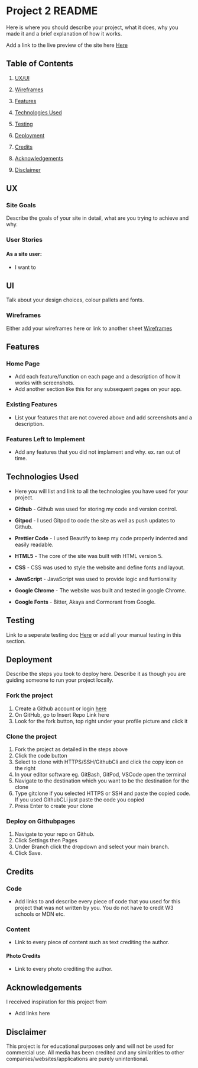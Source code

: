 # Project 2 README

Here is where you should describe your project, what it does, why you made it and a brief explanation of how it works. 
  
Add a link to the live preview of the site here [Here](https://code-institute-org.github.io/love-maths/) 

## Table of Contents

1. [UX/UI](#ux)

2. [Wireframes](#wireframes)

3. [Features](#features)

4. [Technologies Used](#technologies)

5. [Testing](#testing)

6. [Deployment](#deploy)

7. [Credits](#credits)

8. [Acknowledgements](#acknowledgements)

9. [Disclaimer](#disclaimer)

<a name="ux"></a> 
## UX

### Site Goals

Describe the goals of your site in detail, what are you trying to achieve and why.  
 
### User Stories
#### As a site user: 
- I want to 

## UI 

Talk about your design choices, colour pallets and fonts. 


<a name="wireframes"></a>
### Wireframes

Either add your wireframes here or link to another sheet [Wireframes](wireframes.md)



<a name="features"></a>
## Features

### Home Page
- Add each feature/function on each page and a description of how it works with screenshots.  
- Add another section like this for any subsequent pages on your app.  



### Existing Features
- List your features that are not covered above and add screenshots and a description.



### Features Left to Implement
- Add any features that you did not implament and why. ex. ran out of time. 

<a name="technologies"></a>
## Technologies Used

- Here you will list and link to all the technologies you have used for your project. 

- **Github** - Github was used for storing my code and version control.    
- **Gitpod** - I used Gitpod to code the site as well as push updates to Github.    
- **Prettier Code** - I used Beautify to keep my code properly indented and easily readable.    
- **HTML5** - The core of the site was built with HTML version 5.  
- **CSS** - CSS was used to style the website and define fonts and layout.  
- **JavaScript** - JavaScript was used to provide logic and funtionality
- **Google Chrome** - The website was built and tested in google Chrome.  
- **Google Fonts** - Bitter, Akaya and Cormorant from Google.  

<a name="testing"></a>
## Testing

Link to a seperate testing doc [Here](testing.md) or add all your manual testing in this section.

<a name="deploy"></a>
## Deployment
Describe the steps you took to deploy here. Describe it as though you are guiding someone to run your project locally.   

### Fork the project
1. Create a Github account or login [here](www.github.com)
2. On GitHub, go to Insert Repo Link here
3. Look for the fork button, top right under your profile picture and click it

### Clone the project
1. Fork the project as detailed in the steps above
2. Click the code button    
3. Select to clone with HTTPS/SSH/GithubCli and click the copy icon on the right  
4. In your editor software eg. GitBash, GitPod, VSCode open the terminal    
5. Navigate to the destination which you want to be the destination for the clone
6. Type gitclone if you selected HTTPS or SSH and paste the copied code. If you used GithubCLi just paste the code you copied
7. Press Enter to create your clone

### Deploy on Githubpages
1. Navigate to your repo on Github. 
2. Click Settings then Pages
3. Under Branch click the dropdown and select your main branch. 
4. Click Save. 

<a name="credits"></a>
## Credits

### Code
- Add links to and describe every piece of code that you used for this project that was not written by you. You do not have to credit W3 schools or MDN etc. 
### Content
- Link to every piece of content such as text crediting the author. 


#### Photo Credits
- Link to every photo crediting the author. 



<a name="acknowledgements"></a>
## Acknowledgements

I received inspiration for this project from 
- Add links here


<a name="disclaimer"></a>
## Disclaimer
This project is for educational purposes only and will not be used for commercial use. All media has been credited and any similarities to other companies/websites/applications are purely unintentional.  